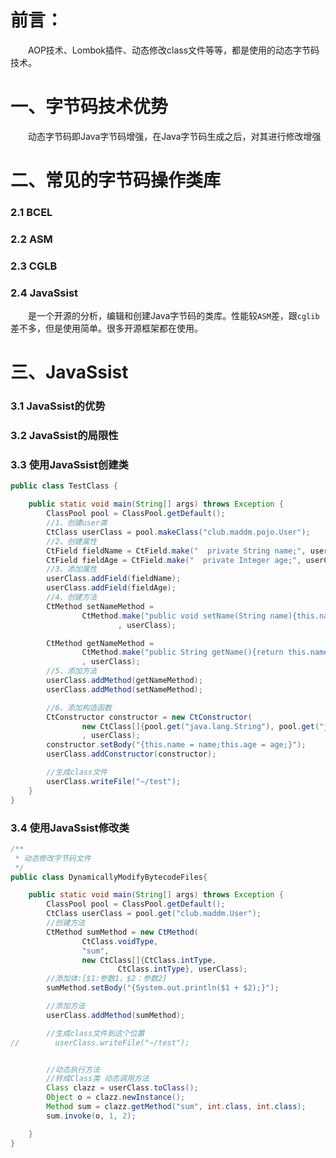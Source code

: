 # 前言：

&emsp;&emsp;AOP技术、Lombok插件、动态修改class文件等等，都是使用的动态字节码技术。



# 一、字节码技术优势

&emsp;&emsp;动态字节码即Java字节码增强，在Java字节码生成之后，对其进行修改增强

# 二、常见的字节码操作类库



### 2.1 BCEL



### 2.2 ASM



### 2.3 CGLB



### 2.4 JavaSsist

&emsp;&emsp;是一个开源的分析，编辑和创建Java字节码的类库。性能较`ASM`差，跟`cglib`差不多，但是使用简单。很多开源框架都在使用。



# 三、JavaSsist



### 3.1 JavaSsist的优势



### 3.2 JavaSsist的局限性



### 3.3 使用JavaSsist创建类

```java
public class TestClass {

    public static void main(String[] args) throws Exception {
        ClassPool pool = ClassPool.getDefault();
        //1、创建user类
        CtClass userClass = pool.makeClass("club.maddm.pojo.User");
        //2、创建属性
        CtField fieldName = CtField.make("  private String name;", userClass);
        CtField fieldAge = CtField.make("  private Integer age;", userClass);
        //3、添加属性
        userClass.addField(fieldName);
        userClass.addField(fieldAge);
        //4、创建方法
        CtMethod setNameMethod =
                CtMethod.make("public void setName(String name){this.name = name;}"
                        , userClass);

        CtMethod getNameMethod =
                CtMethod.make("public String getName(){return this.name;}"
                , userClass);
        //5、添加方法
        userClass.addMethod(getNameMethod);
        userClass.addMethod(setNameMethod);

        //6、添加构造函数
        CtConstructor constructor = new CtConstructor(
                new CtClass[]{pool.get("java.lang.String"), pool.get("java.lang.Integer")}
                , userClass);
        constructor.setBody("{this.name = name;this.age = age;}");
        userClass.addConstructor(constructor);

        //生成class文件
        userClass.writeFile("~/test");
    }
}
```



### 3.4 使用JavaSsist修改类

```java
/**
 * 动态修改字节码文件
 */
public class DynamicallyModifyBytecodeFiles{

    public static void main(String[] args) throws Exception {
        ClassPool pool = ClassPool.getDefault();
        CtClass userClass = pool.get("club.maddm.User");
        //创建方法
        CtMethod sumMethod = new CtMethod(
                CtClass.voidType,
                "sum",
                new CtClass[]{CtClass.intType,
                        CtClass.intType}, userClass);
        //添加体:[$1:参数1，$2：参数2]
        sumMethod.setBody("{System.out.println($1 + $2);}");

        //添加方法
        userClass.addMethod(sumMethod);

        //生成class文件到这个位置
//        userClass.writeFile("~/test");


        //动态执行方法
        //转成Class类 动态调用方法
        Class clazz = userClass.toClass();
        Object o = clazz.newInstance();
        Method sum = clazz.getMethod("sum", int.class, int.class);
        sum.invoke(o, 1, 2);

    }
}
```

